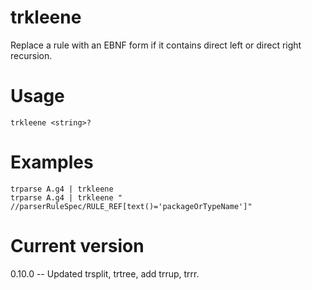 # trkleene

Replace a rule with an EBNF form if it contains direct left or direct right recursion.

# Usage

    trkleene <string>?

# Examples

    trparse A.g4 | trkleene
    trparse A.g4 | trkleene " //parserRuleSpec/RULE_REF[text()='packageOrTypeName']"

# Current version

0.10.0 -- Updated trsplit, trtree, add trrup, trrr.
